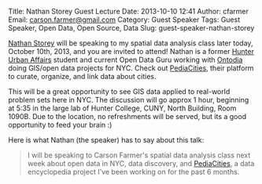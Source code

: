 Title: Nathan Storey Guest Lecture
Date: 2013-10-10 12:41
Author: cfarmer
Email: carson.farmer@gmail.com
Category: Guest Speaker
Tags: Guest Speaker, Open Data, Open Source, Data
Slug: guest-speaker-nathan-storey

[Nathan Storey][nathan] will be speaking to my spatial data analysis class 
later today, October 10th, 2013, and you are invited to attend! Nathan is a 
former [Hunter Urban Affairs][uap] student and current Open Data Guru working 
with [Ontodia][ontodia] doing GIS/open data projects for NYC. Check out 
[PediaCities][pediacities], their platform to curate, organize, and link data 
about cities.

This will be a great opportunity to see GIS data applied to real-world problem 
sets here in NYC. The discussion will go approx 1 hour, beginning at 5:35 in 
the large lab of Hunter College, CUNY, North Building, Room 1090B.  Due to the 
location, no refreshments will be served, but its a good opportunity to feed 
your brain :)

Here is what Nathan (the speaker) has to say about this talk:

> I will be speaking to Carson Farmer's spatial data analysis class next week 
> about open data in NYC, data discovery, and [PediaCities][pediacities], a 
> data encyclopedia project I've been working on for the past 6 months. 


[pediacities]: http://nyc.pediacities.com/
[nathan]: https://twitter.com/npstorey
[uap]: http://www.hunteruap.org/
[ontodia]: http://www.ontodia.com/

<!--more-->

